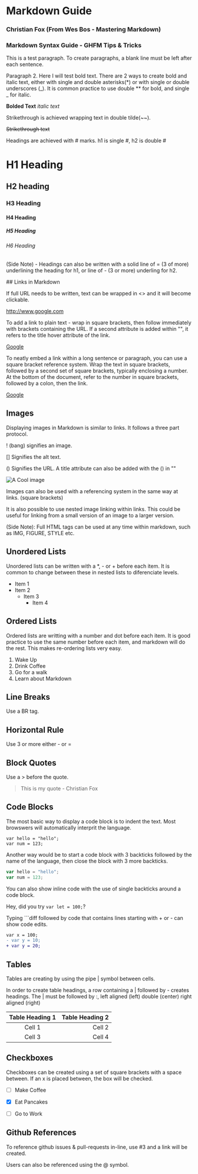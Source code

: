 # Markdown Guide
### Christian Fox (From Wes Bos - Mastering Markdown)

### Markdown Syntax Guide - GHFM Tips &amp; Tricks

This is a test paragraph. To create paragraphs, a blank line must be left after each sentence.

Paragraph 2. Here I will test bold text. There are 2 ways to create bold and italic text, either with single and double asterisks(*) or with single or double underscores (_). It is common practice to use double ** for bold, and single _ for italic.

**Bolded Text** _italic text_

Strikethrough is achieved wrapping text in double tilde(~~). 

~~Strikethrough text~~

Headings are achieved with # marks. h1 is single #, h2 is double #

# H1 Heading

## H2 heading

### H3 Heading

#### H4 Heading

##### H5 Heading

###### H6 Heading

(Side Note) - Headings can also be written with a solid line of = (3 of more) underlining the heading for h1, or line of - (3 or more) underling for h2.

## Links in Markdown

If full URL needs to be written, text can be wrapped in <> and it will become clickable.

<http://www.google.com>

To add a link to plain text - wrap in square brackets, then follow immediately with brackets containing the URL. If a second attribute is added within "", it refers to the title hover attribute of the link.

[Google](http://www.google.com "This is a link to google")

To neatly embed a link within a long sentence or paragraph, you can use a square bracket reference system. Wrap the text in square brackets, followed by a second set of square brackets, typically enclosing a number. At the bottom of the document, refer to the number in square brackets, followed by a colon, then the link.

[Google][1]

[1]: http://www.google.com

## Images

Displaying images in Markdown is similar to links. It follows a three part protocol. 

! (bang) signifies an image. 

[] Signifies the alt text. 

() Signifies the URL. A title attribute can also be added with the () in ""

![A Cool image](http://unsplash.it/500/500?image=900 "My cool image")

Images can also be used with a referencing system in the same way at links. (square brackets)

It is also possible to use nested image linking within links. This could be useful for linking from a small version of an image to a larger version.

(Side Note): Full HTML tags can be used at any time within markdown, such as IMG, FIGURE, STYLE etc.

## Unordered Lists

Unordered lists can be written with a *, - or + before each item. It is common to change between these in nested lists to diferenciate levels.

* Item 1
* Item 2
    - Item 3
        + Item 4

## Ordered Lists

Ordered lists are writting with a number and dot before each item. It is good practice to use the same number before each item, and markdown will do the rest. This makes re-ordering lists very easy.

1. Wake Up
2. Drink Coffee
3. Go for a walk
4. Learn about Markdown

## Line Breaks

Use a BR tag.

## Horizontal Rule

Use 3 or more either - or = 

## Block Quotes

Use a > before the quote.

> This is my quote - Christian Fox


## Code Blocks

The most basic way to display a code block is to indent the text. Most browswers will automatically interprit the language.

    var hello = "hello";
    var num = 123;

Another way would be to start a code block with 3 backticks followed by the name of the language, then close the block with 3 more backticks.

```javascript
var hello = "hello";
var num = 123;
```
You can also show inline code with the use of single backticks around a code block.

Hey, did you try `var let = 100;`?


Typing ```diff followed by code that contains lines starting with + or - can show code edits.

```diff
var x = 100;
- var y = 10;
+ var y = 20;
```

## Tables

Tables are creating by using the pipe | symbol between cells.

In order to create table headings, a row containing a | followed by - creates headings. The | must be followed by :, left aligned (left) double (center) right aligned (right)

| Table Heading 1 | Table Heading 2 |
|:---------------:|----------------:|
| Cell 1          | Cell 2          |
| Cell 3          | Cell 4          |


## Checkboxes

Checkboxes can be created using a set of square brackets with a space between. If an x is placed between, the box will be checked.

* [ ] Make Coffee
* [x] Eat Pancakes
* [ ] Go to Work


## Github References

To reference github issues & pull-requests in-line, use #3 and a link will be created.

Users can also be referenced using the @ symbol.
